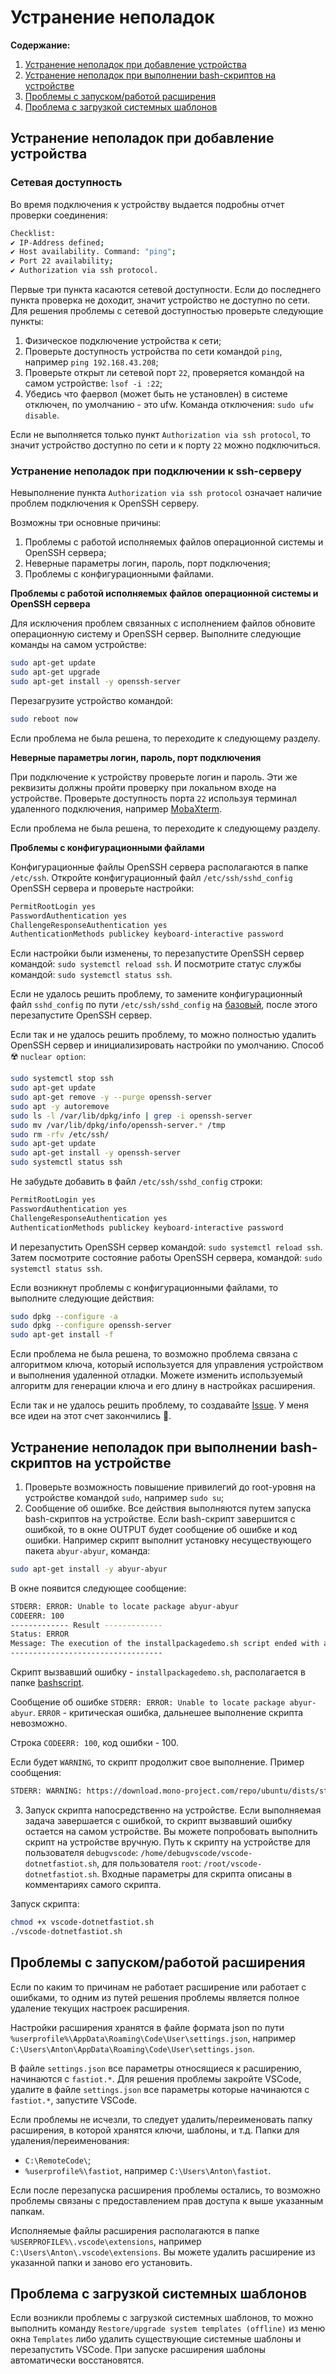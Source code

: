 # Устранение неполадок

**Содержание:**

1. [Устранение неполадок при добавление устройства](#устранение-неполадок-при-добавление-устройства)
2. [Устранение неполадок при выполнении bash-скриптов на устройстве](#устранение-неполадок-при-выполнении-bash-скриптов-на-устройстве)
3. [Проблемы с запуском/работой расширения](#проблемы-с-запускомработой-расширения)
4. [Проблема с загрузкой системных шаблонов](#проблема-с-загрузкой-системных-шаблонов)

## Устранение неполадок при добавление устройства

### Сетевая доступность

Во время подключения к устройству выдается подробны отчет проверки соединения:

```bash
Checklist:
✔️ IP-Address defined;
✔️ Host availability. Command: "ping";
✔️ Port 22 availability;
✔️ Authorization via ssh protocol.
```

Первые три пункта касаются сетевой доступности. Если до последнего пункта проверка не доходит, значит устройство не доступно по сети. Для решения проблемы c сетевой доступностью проверьте следующие пункты:

1. Физическое подключение устройства к сети;
2. Проверьте доступность устройства по сети командой `ping`, например `ping 192.168.43.208`;
3. Проверьте открыт ли сетевой порт `22`, проверяется командой на самом устройстве: `lsof -i :22`;
4. Убедись что фаервол (может быть не установлен) в системе отключен, по умолчанию - это ufw. Команда отключения: `sudo ufw disable`.

Если не выполняется только пункт `Authorization via ssh protocol`, то значит устройство доступно по сети и к порту `22` можно подключиться.

### Устранение неполадок при подключении к ssh-серверу

Невыполнение пункта `Authorization via ssh protocol` означает наличие проблем подключения к OpenSSH серверу.

Возможны три основные причины:

1. Проблемы с работой исполняемых файлов операционной системы и OpenSSH сервера;
2. Неверные параметры логин, пароль, порт подключения;
3. Проблемы с конфигурационными файлами.

**Проблемы с работой исполняемых файлов операционной системы и OpenSSH сервера**

Для исключения проблем связанных с исполнением файлов обновите операционную систему и OpenSSH сервер. Выполните следующие команды на самом устройстве:

```bash
sudo apt-get update
sudo apt-get upgrade
sudo apt-get install -y openssh-server
```

Перезагрузите устройство командой:

```bash
sudo reboot now
```

Если проблема не была решена, то переходите к следующему разделу.

**Неверные параметры логин, пароль, порт подключения**

При подключение к устройству проверьте логин и пароль. Эти же реквизиты должны пройти проверку при локальном входе на устройстве. Проверьте доступность порта `22` используя терминал удаленного подключения, например [MobaXterm](https://mobaxterm.mobatek.net/download.html "MobaXterm Xserver with SSH, telnet, RDP, VNC and X11").

Если проблема не была решена, то переходите к следующему разделу.

**Проблемы с конфигурационными файлами**

Конфигурационные файлы OpenSSH сервера располагаются в папке `/etc/ssh`. Откройте конфигурационный файл `/etc/ssh/sshd_config` OpenSSH сервера и проверьте настройки:

```bash
PermitRootLogin yes
PasswordAuthentication yes
ChallengeResponseAuthentication yes
AuthenticationMethods publickey keyboard-interactive password
```

Если настройки были изменены, то перезапустите OpenSSH сервер командой: `sudo systemctl reload ssh`. И посмотрите статус службы командой: `sudo systemctl status ssh`.

Если не удалось решить проблему, то замените конфигурационный файл `sshd_config` по пути `/etc/ssh/sshd_config` на [базовый](/linux/config/sshd_config), после этого перезапустите OpenSSH сервер.

Если так и не удалось решить проблему, то можно полностью удалить OpenSSH сервер и инициализировать настройки по умолчанию. Cпособ ☢️ `nuclear option`:

```bash
sudo systemctl stop ssh
sudo apt-get update
sudo apt-get remove -y --purge openssh-server
sudo apt -y autoremove
sudo ls -l /var/lib/dpkg/info | grep -i openssh-server
sudo mv /var/lib/dpkg/info/openssh-server.* /tmp
sudo rm -rfv /etc/ssh/
sudo apt-get update
sudo apt-get install -y openssh-server
sudo systemctl status ssh
```

Не забудьте добавить в файл `/etc/ssh/sshd_config` строки:

```bash
PermitRootLogin yes
PasswordAuthentication yes
ChallengeResponseAuthentication yes
AuthenticationMethods publickey keyboard-interactive password
```

И перезапустить OpenSSH сервер командой: `sudo systemctl reload ssh`. Затем посмотрите состояние работы OpenSSH сервера, командой: `sudo systemctl status ssh`.

Если возникнут проблемы с конфигурационными файлами, то выполните следующие действия:

```bash
sudo dpkg --configure -a
sudo dpkg --configure openssh-server
sudo apt-get install -f
```

Если проблема не была решена, то возможно проблема связана с алгоритмом ключа, который используется для управления устройством и выполнения удаленной отладки. Можете изменить используемый алгоритм для генерации ключа и его длину в настройках расширения.

Если так и не удалось решить проблему, то создавайте [Issue](https://github.com/devdotnetorg/vscode-extension-dotnet-fastiot/issues). У меня все идеи на этот счет закончились 🍨.

## Устранение неполадок при выполнении bash-скриптов на устройстве

1. Проверьте возможность повышение привилегий до root-уровня на устройстве командой `sudo`, например `sudo su`;
2. Сообщение об ошибке. Все действия выполняются путем запуска bash-скриптов на устройстве. Если bash-скрипт завершится с ошибкой, то в окне OUTPUT будет сообщение об ошибке и код ошибки. Например скрипт выполнит установку несуществующего пакета `abyur-abyur`, команда:

```bash
sudo apt-get install -y abyur-abyur
```

В окне появится следующее сообщение:

```bash
STDERR: ERROR: Unable to locate package abyur-abyur
CODEERR: 100
------------- Result -------------
Status: ERROR
Message: The execution of the installpackagedemo.sh script ended with an error.
----------------------------------
```

Скрипт вызвавший ошибку - `installpackagedemo.sh`, располагается в папке [bashscript](/bashscript/).

Сообщение об ошибке `STDERR: ERROR: Unable to locate package abyur-abyur`. `ERROR` - критическая ошибка, дальнешее выполнение скрипта невозможно.

Строка `CODEERR: 100`, код ошибки - 100.

Если будет `WARNING`, то скрипт продолжит свое выполнение. Пример сообщения:

```bash
STDERR: WARNING: https://download.mono-project.com/repo/ubuntu/dists/stable-focal/InRelease: Key is stored in legacy trusted.gpg keyring (/etc/apt/trusted.gpg), see the DEPRECATION section in apt-key(8) for details.
```

3. Запуск скрипта напосредственно на устройстве. Если выполняемая задача завершается с ошибкой, то скрипт вызвавший ошибку остается на самом устройстве. Вы можете попробовать выполнить скрипт на устройстве вручную. Путь к скрипту на устройстве для пользователя `debugvscode`: `/home/debugvscode/vscode-dotnetfastiot.sh`, для пользователя `root`: `/root/vscode-dotnetfastiot.sh`. Входные параметры для скрипта описаны в комментариях самого скрипта.

Запуск скрипта:

```bash
chmod +x vscode-dotnetfastiot.sh
./vscode-dotnetfastiot.sh
```

## Проблемы с запуском/работой расширения

Если по каким то причинам не работает расширение или работает с ошибками, то одним из путей решения проблемы является полное удаление текущих настроек расширения.

Настройки расширения хранятся в файле формата json по пути `%userprofile%\AppData\Roaming\Code\User\settings.json`, например `C:\Users\Anton\AppData\Roaming\Code\User\settings.json`.

В файле `settings.json` все параметры относящиеся к расширению, начинаются с `fastiot.*`. Для решения проблемы закройте VSCode, удалите в файле `settings.json` все параметры которые начинаются с `fastiot.*`, запустите VSCode.

Если проблемы не исчезли, то следует удалить/переименовать папку расширения, в которой хранятся ключи, шаблоны, и т.д. Папки для удаления/переименования:

- `C:\RemoteCode\`;
- `%userprofile%\fastiot`, например `C:\Users\Anton\fastiot`.

Если после перезапуска расширения проблемы остались, то возможно проблемы связаны с предоставлением прав доступа к выше указанным папкам.

Исполняемые файлы расширения располагаются в папке `%USERPROFILE%\.vscode\extensions`, например `C:\Users\Anton\.vscode\extensions`. Вы можете удалить расширение из указанной папки и заново его установить.

## Проблема с загрузкой системных шаблонов

Если возникли проблемы с загрузкой системных шаблонов, то можно выполнить команду `Restore/upgrade system templates (offline)` из меню окна `Templates` либо удалить существующие системные шаблоны и перезапустить VSCode. При запуске расширения шаблоны автоматически восстановятся.
